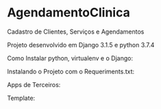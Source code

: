 # AgendamentoClinica

Cadastro de Clientes, Serviços e Agendamentos

Projeto desenvolvido em Django 3.1.5 e python 3.7.4

Como Instalar python, virtualenv e o Django:

Instalando o Projeto com o Requeriments.txt:

Apps de Terceiros:

Template:


